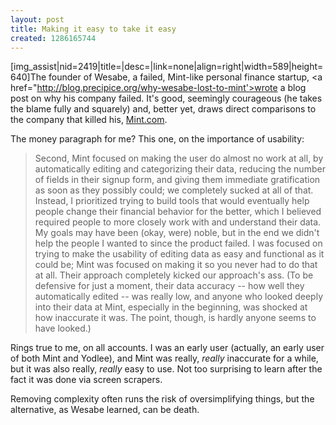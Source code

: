```yaml
---
layout: post
title: Making it easy to take it easy
created: 1286165744
---
```

[img_assist|nid=2419|title=|desc=|link=none|align=right|width=589|height=640]The founder of Wesabe, a failed, Mint-like personal finance startup, <a href="http://blog.precipice.org/why-wesabe-lost-to-mint'>wrote a blog post on why his company failed</a>. It's good, seemingly courageous (he takes the blame fully and squarely) and, better yet, draws direct comparisons to the company that killed his, <a href="http://www.Mint.com">Mint.com</a>.

The money paragraph for me? This one, on the importance of usability:
<blockquote>Second, Mint focused on making the user do almost no work at all, by automatically editing and categorizing their data, reducing the number of fields in their signup form, and giving them immediate gratification as soon as they possibly could; we completely sucked at all of that. Instead, I prioritized trying to build tools that would eventually help people change their financial behavior for the better, which I believed required people to more closely work with and understand their data. My goals may have been (okay, were) noble, but in the end we didn't help the people I wanted to since the product failed. I was focused on trying to make the usability of editing data as easy and functional as it could be; Mint was focused on making it so you never had to do that at all. Their approach completely kicked our approach's ass. (To be defensive for just a moment, their data accuracy -- how well they automatically edited -- was really low, and anyone who looked deeply into their data at Mint, especially in the beginning, was shocked at how inaccurate it was. The point, though, is hardly anyone seems to have looked.)</blockquote>
Rings true to me, on all accounts. I was an early user (actually, an early user of both Mint and Yodlee), and Mint was really, <em>really</em> inaccurate for a while, but it was also really, <em>really</em> easy to use. Not too surprising to learn after the fact it was done via screen scrapers.

Removing complexity often runs the risk of oversimplifying things, but the alternative, as Wesabe learned, can be death.
